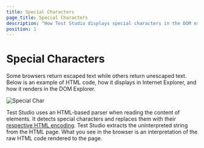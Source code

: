 ```yaml
---
title: Special Characters
page_title: Special Characters
description: "How Test Studio displays special characters in the DOM explorer. "
position: 1
---
```

# Special Characters

Some browsers return escaped text while others return unescaped text. Below is an example of HTML code, how it displays in Internet Explorer, and how it renders in the DOM Explorer. 

![Special Char][1]

Test Studio uses an HTML-based parser when reading the content of elements. It detects special characters and replaces them with their <a href="http://htmlhelp.com/reference/html40/entities/special.html" target="_blank">respective HTML encoding</a>. Test Studio extracts the uninterpreted string from the HTML page. What you see in the browser is an interpretation of the raw HTML code rendered to the page.

[1]: /img/troubleshooting-guide/browser-inconsistencies-tg/special-characters/fig1.png


